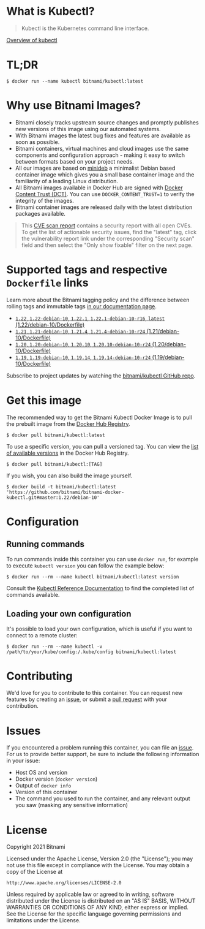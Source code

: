 
# What is Kubectl?

> Kubectl is the Kubernetes command line interface.

[Overview of kubectl](https://kubernetes.io/docs/reference/kubectl/overview/)

# TL;DR

```console
$ docker run --name kubectl bitnami/kubectl:latest
```

# Why use Bitnami Images?

* Bitnami closely tracks upstream source changes and promptly publishes new versions of this image using our automated systems.
* With Bitnami images the latest bug fixes and features are available as soon as possible.
* Bitnami containers, virtual machines and cloud images use the same components and configuration approach - making it easy to switch between formats based on your project needs.
* All our images are based on [minideb](https://github.com/bitnami/minideb) a minimalist Debian based container image which gives you a small base container image and the familiarity of a leading Linux distribution.
* All Bitnami images available in Docker Hub are signed with [Docker Content Trust (DCT)](https://docs.docker.com/engine/security/trust/content_trust/). You can use `DOCKER_CONTENT_TRUST=1` to verify the integrity of the images.
* Bitnami container images are released daily with the latest distribution packages available.


> This [CVE scan report](https://quay.io/repository/bitnami/kubectl?tab=tags) contains a security report with all open CVEs. To get the list of actionable security issues, find the "latest" tag, click the vulnerability report link under the corresponding "Security scan" field and then select the "Only show fixable" filter on the next page.

# Supported tags and respective `Dockerfile` links

Learn more about the Bitnami tagging policy and the difference between rolling tags and immutable tags [in our documentation page](https://docs.bitnami.com/tutorials/understand-rolling-tags-containers/).


* [`1.22`, `1.22-debian-10`, `1.22.1`, `1.22.1-debian-10-r16`, `latest` (1.22/debian-10/Dockerfile)](https://github.com/bitnami/bitnami-docker-kubectl/blob/1.22.1-debian-10-r16/1.22/debian-10/Dockerfile)
* [`1.21`, `1.21-debian-10`, `1.21.4`, `1.21.4-debian-10-r24` (1.21/debian-10/Dockerfile)](https://github.com/bitnami/bitnami-docker-kubectl/blob/1.21.4-debian-10-r24/1.21/debian-10/Dockerfile)
* [`1.20`, `1.20-debian-10`, `1.20.10`, `1.20.10-debian-10-r24` (1.20/debian-10/Dockerfile)](https://github.com/bitnami/bitnami-docker-kubectl/blob/1.20.10-debian-10-r24/1.20/debian-10/Dockerfile)
* [`1.19`, `1.19-debian-10`, `1.19.14`, `1.19.14-debian-10-r24` (1.19/debian-10/Dockerfile)](https://github.com/bitnami/bitnami-docker-kubectl/blob/1.19.14-debian-10-r24/1.19/debian-10/Dockerfile)

Subscribe to project updates by watching the [bitnami/kubectl GitHub repo](https://github.com/bitnami/bitnami-docker-kubectl).

# Get this image

The recommended way to get the Bitnami Kubectl Docker Image is to pull the prebuilt image from the [Docker Hub Registry](https://hub.docker.com/r/bitnami/kubectl).

```console
$ docker pull bitnami/kubectl:latest
```

To use a specific version, you can pull a versioned tag. You can view the [list of available versions](https://hub.docker.com/r/bitnami/kubectl/tags/) in the Docker Hub Registry.

```console
$ docker pull bitnami/kubectl:[TAG]
```

If you wish, you can also build the image yourself.

```console
$ docker build -t bitnami/kubectl:latest 'https://github.com/bitnami/bitnami-docker-kubectl.git#master:1.22/debian-10'
```

# Configuration

## Running commands

To run commands inside this container you can use `docker run`, for example to execute `kubectl version` you can follow the example below:

```console
$ docker run --rm --name kubectl bitnami/kubectl:latest version
```

Consult the [Kubectl Reference Documentation](https://kubernetes.io/docs/reference/generated/kubectl/kubectl-commands) to find the completed list of commands available.

## Loading your own configuration

It's possible to load your own configuration, which is useful if you want to connect to a remote cluster:

```console
$ docker run --rm --name kubectl -v /path/to/your/kube/config:/.kube/config bitnami/kubectl:latest
```

# Contributing

We'd love for you to contribute to this container. You can request new features by creating an [issue](https://github.com/bitnami/bitnami-docker-kubectl/issues), or submit a [pull request](https://github.com/bitnami/bitnami-docker-kubectl/pulls) with your contribution.

# Issues

If you encountered a problem running this container, you can file an [issue](https://github.com/bitnami/bitnami-docker-kubectl/issues/new). For us to provide better support, be sure to include the following information in your issue:

- Host OS and version
- Docker version (`docker version`)
- Output of `docker info`
- Version of this container
- The command you used to run the container, and any relevant output you saw (masking any sensitive information)

# License

Copyright 2021 Bitnami

Licensed under the Apache License, Version 2.0 (the "License");
you may not use this file except in compliance with the License.
You may obtain a copy of the License at

    http://www.apache.org/licenses/LICENSE-2.0

Unless required by applicable law or agreed to in writing, software
distributed under the License is distributed on an "AS IS" BASIS,
WITHOUT WARRANTIES OR CONDITIONS OF ANY KIND, either express or implied.
See the License for the specific language governing permissions and
limitations under the License.
